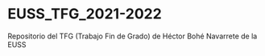 # EUSS_TFG_2021-2022
Repositorio del TFG (Trabajo Fin de Grado) de Héctor Bohé Navarrete de la EUSS
